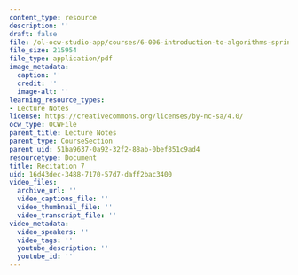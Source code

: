 ```yaml
---
content_type: resource
description: ''
draft: false
file: /ol-ocw-studio-app/courses/6-006-introduction-to-algorithms-spring-2020/16d43dec3488717057d7daff2bac3400_MIT6_006S20_r07.pdf
file_size: 215954
file_type: application/pdf
image_metadata:
  caption: ''
  credit: ''
  image-alt: ''
learning_resource_types:
- Lecture Notes
license: https://creativecommons.org/licenses/by-nc-sa/4.0/
ocw_type: OCWFile
parent_title: Lecture Notes
parent_type: CourseSection
parent_uid: 51ba9637-0a92-32f2-88ab-0bef851c9ad4
resourcetype: Document
title: Recitation 7
uid: 16d43dec-3488-7170-57d7-daff2bac3400
video_files:
  archive_url: ''
  video_captions_file: ''
  video_thumbnail_file: ''
  video_transcript_file: ''
video_metadata:
  video_speakers: ''
  video_tags: ''
  youtube_description: ''
  youtube_id: ''
---
```


